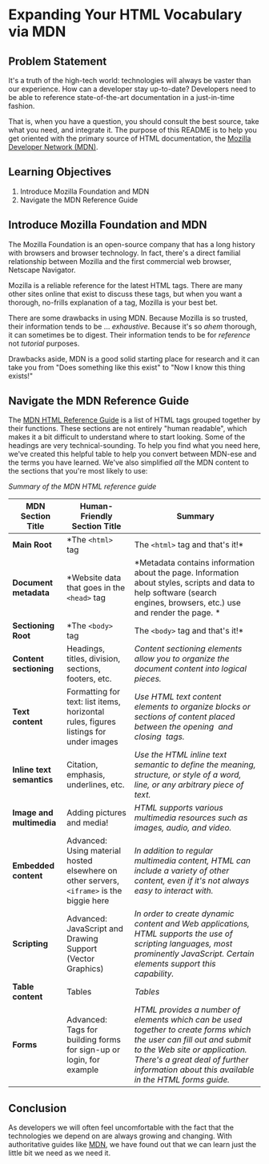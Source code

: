 # Expanding Your HTML Vocabulary via MDN

## Problem Statement

It's a truth of the high-tech world: technologies will always be vaster than
our experience. How can a developer stay up-to-date? Developers need to be able
to reference state-of-the-art documentation in a just-in-time fashion.

That is, when you have a question, you should consult the best source, take
what you need, and integrate it. The purpose of this README is to help you get
oriented with the primary source of HTML documentation, the [Mozilla Developer
Network (MDN)][MDN].

## Learning Objectives

1. Introduce Mozilla Foundation and MDN
2. Navigate the MDN Reference Guide

## Introduce Mozilla Foundation and MDN

The Mozilla Foundation is an open-source company that has a long history
with browsers and browser technology. In fact, there's a direct familial
relationship between Mozilla and the first commercial web browser, Netscape
Navigator.

Mozilla is a reliable reference for the latest HTML tags.  There are many other
sites online that exist to discuss these tags, but when you want a thorough,
no-frills explanation of a tag, Mozilla is your best bet.

There are some drawbacks in using MDN.  Because Mozilla is so trusted, their
information tends to be ... _exhaustive_.  Because it's so *ahem* thorough, it
can sometimes be to digest.  Their information tends to be for _reference_ not
_tutorial_ purposes.

Drawbacks aside, MDN is a good solid starting place for research and it can
take you from "Does something like this exist" to "Now I know this thing
exists!"

## Navigate the MDN Reference Guide

The [MDN HTML Reference Guide][MDN] is a list of HTML tags
grouped together by their functions. These sections are not entirely "human
readable", which makes it a bit difficult to understand where to start looking. 
Some of the headings are very technical-sounding. To help you find what you need 
here, we've created this helpful table to help you convert between MDN-ese and 
the terms you have learned. We've also simplified _all_ the MDN content 
to the sections that you're most likely to use:

_Summary of the MDN HTML reference guide_

|MDN Section Title|Human-Friendly Section Title|Summary|
|------|------|------|
|**Main Root**|*The `<html>` tag|The `<html>` tag and that's it!*|
|**Document metadata**|*Website data that goes in the `<head>` tag |*Metadata contains information about the page. Information about styles, scripts and data to help software (search engines, browsers, etc.) use and render the page. *|
|**Sectioning Root**|*The `<body>` tag|The `<body>` tag and that's it!*|
|**Content sectioning**| Headings, titles, division, sections, footers, etc. | *Content sectioning elements allow you to organize the document content into logical pieces.*|
|**Text content**| Formatting for text: list items, horizontal rules, figures listings for under images| *Use HTML text content elements to organize blocks or sections of content placed between the opening <body> and closing </body> tags.*|
|**Inline text semantics**| Citation, emphasis, underlines, etc. | *Use the HTML inline text semantic to define the meaning, structure, or style of a word, line, or any arbitrary piece of text.*|
|**Image and multimedia**| Adding pictures and media! | *HTML supports various multimedia resources such as images, audio, and video.*|
|**Embedded content**| Advanced: Using material hosted elsewhere on other servers, `<iframe>` is the biggie here | *In addition to regular multimedia content, HTML can include a variety of other content, even if it's not always easy to interact with.*|
|**Scripting**| Advanced: JavaScript and Drawing Support (Vector Graphics) | *In order to create dynamic content and Web applications, HTML supports the use of scripting languages, most prominently JavaScript. Certain elements support this capability.*|
|**Table content**| Tables | *Tables*|
|**Forms**|Advanced: Tags for building forms for sign-up or login, for example  | *HTML provides a number of elements which can be used together to create forms which the user can fill out and submit to the Web site or application. There's a great deal of further information about this available in the HTML forms guide.*|

## Conclusion

As developers we will often feel uncomfortable with the fact that the
technologies we depend on are always growing and changing. With authoritative
guides like [MDN][], we have found out that we can learn just the little bit we
need as we need it.

[MDN]: https://developer.mozilla.org/en-US/docs/Web/HTML/Element
